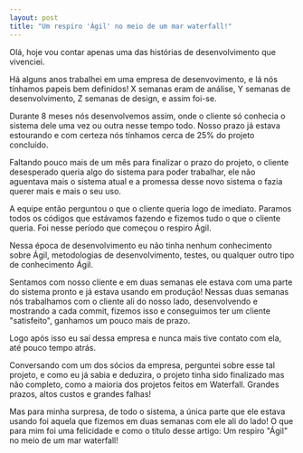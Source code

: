 ```yaml
---
layout: post
title: "Um respiro 'Ágil' no meio de um mar waterfall!"
---
```


Olá, hoje vou contar apenas uma das histórias de desenvolvimento que vivenciei.

Há alguns anos trabalhei em uma empresa de desenvovimento, e lá nós tínhamos papeis bem definidos! X semanas eram de análise, Y semanas de desenvolvimento, Z semanas de design, e assim foi-se.

Durante 8 meses nós desenvolvemos assim, onde o cliente só conhecia o sistema dele uma vez ou outra nesse tempo todo. Nosso prazo já estava estourando e com certeza nós tínhamos cerca de 25% do projeto concluído.

Faltando pouco mais de um mês para finalizar o prazo do projeto, o cliente desesperado queria algo do sistema para poder trabalhar, ele não aguentava mais o sistema atual e a promessa desse novo sistema o fazia querer mais e mais o seu uso.

A equipe então perguntou o que o cliente queria logo de imediato. Paramos todos os códigos que estávamos fazendo e fizemos tudo o que o cliente queria. Foi nesse período que começou o respiro Ágil.

Nessa época de desenvolvimento eu não tinha nenhum conhecimento sobre Ágil, metodologias de desenvolvimento, testes, ou qualquer outro tipo de conhecimento Ágil.

Sentamos com nosso cliente e em duas semanas ele estava com uma parte do sistema pronto e já estava usando em produção! Nessas duas semanas nós trabalhamos com o cliente ali do nosso lado, desenvolvendo e mostrando a cada commit, fizemos isso e conseguimos ter um cliente "satisfeito", ganhamos um pouco mais de prazo.

Logo após isso eu saí dessa empresa e nunca mais tive contato com ela, até pouco tempo atrás.

Conversando com um dos sócios da empresa, perguntei sobre esse tal projeto, e como eu já sabia e deduzira, o projeto tinha sido finalizado mas não completo, como a maioria dos projetos feitos em Waterfall. Grandes prazos, altos custos e grandes falhas!

Mas para minha surpresa, de todo o sistema, a única parte que ele estava usando foi aquela que fizemos em duas semanas com ele ali do lado! O que para mim foi uma felicidade e como o título desse artigo: Um respiro "Ágil" no meio de um mar waterfall!
